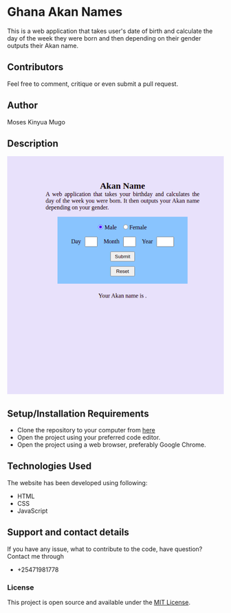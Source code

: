 # Ghana Akan Names
This is a web application that takes user's date of birth and calculate the day of the week they were born and then depending on their gender outputs their Akan name. 

## Contributors 
Feel free to comment, critique or even submit a pull request. 

## Author
Moses Kinyua Mugo

## Description
<img src = "./Assests/images/form.png" alt ="Image form">

## Setup/Installation Requirements 
* Clone the repository to your computer from <a href="https://github.com/Moses-254-Mugo/Ghana-Akan-Names">here</a>
* Open the project using your preferred code editor.
* Open the project using a web browser, preferably Google Chrome.

## Technologies Used
The website has been developed using following:

* HTML
* CSS
* JavaScript

## Support and contact details
If you have any issue, what to contribute to the code, have question? Contact me through 
* +25471981778

### License
This project is open source and available under the [MIT License](LICENSE).